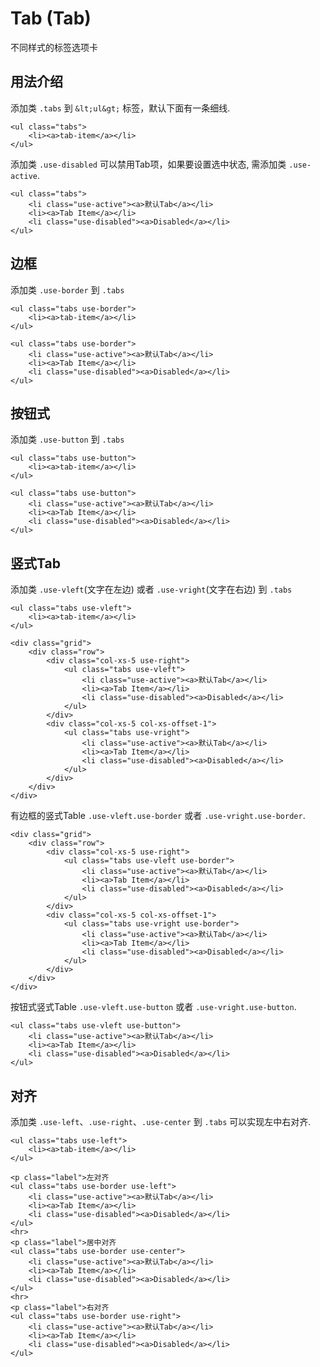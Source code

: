 # Tab (Tab)
不同样式的标签选项卡

## 用法介绍
添加类 `.tabs` 到 `&lt;ul&gt;` 标签，默认下面有一条细线.
```
<ul class="tabs">
    <li><a>tab-item</a></li>
</ul>
```
添加类 `.use-disabled` 可以禁用Tab项，如果要设置选中状态, 需添加类 `.use-active`.
```
<ul class="tabs">
    <li class="use-active"><a>默认Tab</a></li>
    <li><a>Tab Item</a></li>
    <li class="use-disabled"><a>Disabled</a></li>
</ul>
```

## 边框
添加类 `.use-border` 到 `.tabs`
```
<ul class="tabs use-border">
    <li><a>tab-item</a></li>
</ul>
```
```
<ul class="tabs use-border">
    <li class="use-active"><a>默认Tab</a></li>
    <li><a>Tab Item</a></li>
    <li class="use-disabled"><a>Disabled</a></li>
</ul>
```

## 按钮式
添加类 `.use-button` 到 `.tabs`
```
<ul class="tabs use-button">
    <li><a>tab-item</a></li>
</ul>
```
```
<ul class="tabs use-button">
    <li class="use-active"><a>默认Tab</a></li>
    <li><a>Tab Item</a></li>
    <li class="use-disabled"><a>Disabled</a></li>
</ul>
```

## 竖式Tab
添加类 `.use-vleft`(文字在左边) 或者 `.use-vright`(文字在右边) 到 `.tabs`
```
<ul class="tabs use-vleft">
    <li><a>tab-item</a></li>
</ul>
```
```
<div class="grid">
    <div class="row">
        <div class="col-xs-5 use-right">
            <ul class="tabs use-vleft">
                <li class="use-active"><a>默认Tab</a></li>
                <li><a>Tab Item</a></li>
                <li class="use-disabled"><a>Disabled</a></li>
            </ul>
        </div>
        <div class="col-xs-5 col-xs-offset-1">
            <ul class="tabs use-vright">
                <li class="use-active"><a>默认Tab</a></li>
                <li><a>Tab Item</a></li>
                <li class="use-disabled"><a>Disabled</a></li>
            </ul>
        </div>
    </div>
</div>
```

有边框的竖式Table `.use-vleft.use-border` 或者 `.use-vright.use-border`.
```
<div class="grid">
    <div class="row">
        <div class="col-xs-5 use-right">
            <ul class="tabs use-vleft use-border">
                <li class="use-active"><a>默认Tab</a></li>
                <li><a>Tab Item</a></li>
                <li class="use-disabled"><a>Disabled</a></li>
            </ul>
        </div>
        <div class="col-xs-5 col-xs-offset-1">
            <ul class="tabs use-vright use-border">
                <li class="use-active"><a>默认Tab</a></li>
                <li><a>Tab Item</a></li>
                <li class="use-disabled"><a>Disabled</a></li>
            </ul>
        </div>
    </div>
</div>
```

按钮式竖式Table `.use-vleft.use-button` 或者 `.use-vright.use-button`.
```
<ul class="tabs use-vleft use-button">
    <li class="use-active"><a>默认Tab</a></li>
    <li><a>Tab Item</a></li>
    <li class="use-disabled"><a>Disabled</a></li>
</ul>
```

## 对齐
添加类 `.use-left`、`.use-right`、`.use-center` 到 `.tabs` 可以实现左中右对齐.
```
<ul class="tabs use-left">
    <li><a>tab-item</a></li>
</ul>
```
```
<p class="label">左对齐
<ul class="tabs use-border use-left">
    <li class="use-active"><a>默认Tab</a></li>
    <li><a>Tab Item</a></li>
    <li class="use-disabled"><a>Disabled</a></li>
</ul>
<hr>
<p class="label">居中对齐
<ul class="tabs use-border use-center">
    <li class="use-active"><a>默认Tab</a></li>
    <li><a>Tab Item</a></li>
    <li class="use-disabled"><a>Disabled</a></li>
</ul>
<hr>
<p class="label">右对齐
<ul class="tabs use-border use-right">
    <li class="use-active"><a>默认Tab</a></li>
    <li><a>Tab Item</a></li>
    <li class="use-disabled"><a>Disabled</a></li>
</ul>
```